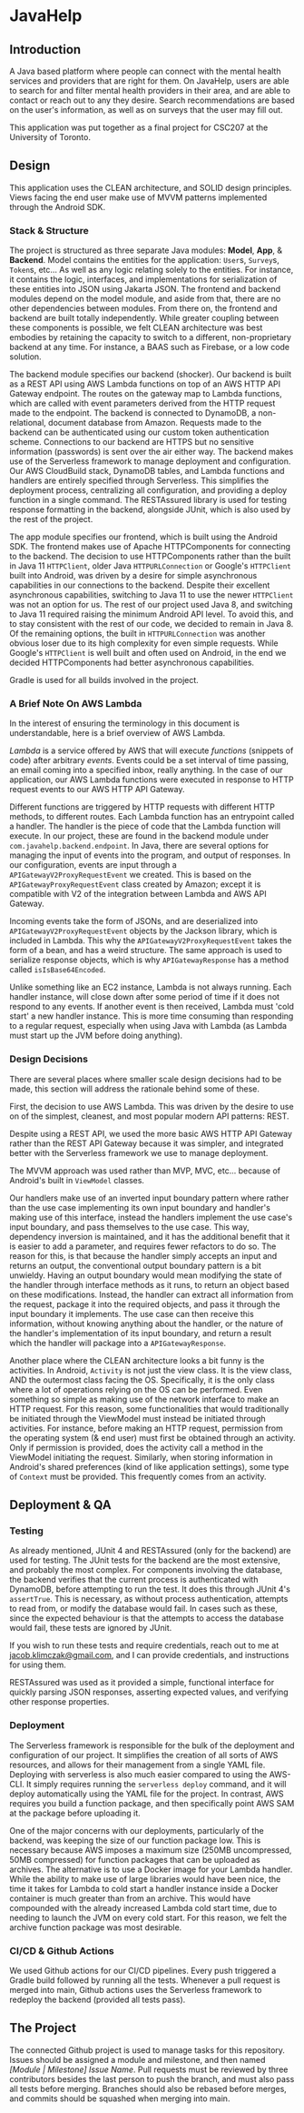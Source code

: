 # JavaHelp

## Introduction

A Java based platform where people can connect with the mental health services and providers that are right for them.
On JavaHelp, users are able to search for and filter mental health providers in their area, and are able to
contact or reach out to any they desire. Search recommendations are based on the user's information,
as well as on surveys that the user may fill out.

This application was put together as a final project for CSC207 at the University of Toronto.

## Design

This application uses the CLEAN architecture, and SOLID design principles. Views facing the end user make use
of MVVM patterns implemented through the Android SDK.

### Stack & Structure

The project is structured as three separate Java modules: **Model**, **App**, & **Backend**. Model contains the entities for
the application: `User`s, `Survey`s, `Token`s, etc... As well as any logic relating solely to the entities. For instance,
it contains the logic, interfaces, and implementations for serialization of these entities into
JSON using Jakarta JSON. The frontend and backend modules depend on the model module, and aside from that, there
are no other dependencies between modules. From there on, the frontend and backend are built totally
independently. While greater coupling between these components is possible, we felt CLEAN architecture was
best embodies by retaining the capacity to switch to a different, non-proprietary backend at any time. For instance,
a BAAS such as Firebase, or a low code solution.

The backend module specifies our backend (shocker). Our backend is built as a REST API using AWS Lambda functions on top of
an AWS HTTP API Gateway endpoint. The routes on the gateway map to Lambda functions, which are called with event parameters
derived from the HTTP request made to the endpoint. The backend is connected to DynamoDB, a non-relational, document database
from Amazon. Requests made to the backend can be authenticated using our custom token authentication scheme. 
Connections to our backend are HTTPS but no sensitive information (passwords) is sent over the air either way. 
The backend makes use of the Serverless framework to manage deployment and configuration. Our AWS CloudBuild stack, 
DynamoDB tables, and Lambda functions and handlers are entirely specified through Serverless. This simplifies the deployment 
process, centralizing all configuration, and providing a deploy function in a single command. The RESTAssured library is used
for testing response formatting in the backend, alongside JUnit, which is also used by the rest of the project.

The app module specifies our frontend, which is built using the Android SDK. The frontend makes use of Apache HTTPComponents for
connecting to the backend. The decision to use HTTPComponents rather than the built in Java 11 `HTTPClient`, older Java `HTTPURLConnection`
or Google's `HTTPClient` built into Android, was driven by a desire for simple asynchronous capabilities in our connections
to the backend. Despite their excellent asynchronous capabilities, switching to Java 11 to use the newer `HTTPClient` was not
an option for us. The rest of our project used Java 8, and switching to Java 11 required raising the minimum Android API level.
To avoid this, and to stay consistent with the rest of our code, we decided to remain in Java 8. Of the remaining options,
the built in `HTTPURLConnection` was another obvious loser due to its high complexity for even simple requests. While Google's
`HTTPClient` is well built and often used on Android, in the end we decided HTTPComponents had better asynchronous capabilities.

Gradle is used for all builds involved in the project.

### A Brief Note On AWS Lambda

In the interest of ensuring the terminology in this document is understandable, here is a brief overview of AWS Lambda.

_Lambda_ is a service offered by AWS that will execute _functions_ (snippets of code) after arbitrary _events_. 
Events could be a set interval of time passing, an email coming into a specified inbox, really anything. In the case of our 
application, our AWS Lambda functions were executed in response to HTTP request events to our AWS HTTP API Gateway.

Different functions are triggered by HTTP requests with different HTTP methods, to different routes. Each Lambda function
has an entrypoint called a handler. The handler is the piece of code that the Lambda function will execute. In our project,
these are found in the backend module under `com.javahelp.backend.endpoint`. In Java, there are several options for managing
the input of events into the program, and output of responses. In our configuration, events are input through a `APIGatewayV2ProxyRequestEvent`
we created. This is based on the `APIGatewayProxyRequestEvent` class created by Amazon; except it is compatible with V2 of the
integration between Lambda and AWS API Gateway.

Incoming events take the form of JSONs, and are deserialized into `APIGatewayV2ProxyRequestEvent` objects by the Jackson library, 
which is included in Lambda. This why the `APIGatewayV2ProxyRequestEvent` takes the form of a bean, and has a weird structure.
The same approach is used to serialize response objects, which is why `APIGatewayResponse` has a method called `isIsBase64Encoded`.

Unlike something like an EC2 instance, Lambda is not always running. Each handler instance, will close down after some period of time
if it does not respond to any events. If another event is then received, Lambda must 'cold start' a new handler instance. This
is more time consuming than responding to a regular request, especially when using Java with Lambda (as Lambda must
start up the JVM before doing anything).

### Design Decisions

There are several places where smaller scale design decisions had to be made, this section will address the rationale behind 
some of these.

First, the decision to use AWS Lambda. This was driven by the desire to use on of the simplest, cleanest, and most popular 
modern API patterns: REST.

Despite using a REST API, we used the more basic AWS HTTP API Gateway rather than the REST API Gateway because it was simpler,
and integrated better with the Serverless framework we use to manage deployment.

The MVVM approach was used rather than MVP, MVC, etc... because of Android's built in `ViewModel` classes.

Our handlers make use of an inverted input boundary pattern where rather than the use case implementing its own input boundary
and handler's making use of this interface, instead the handlers implement the use case's input boundary, and pass themselves to
the use case. This way, dependency inversion is maintained, and it has the additional benefit that it is easier to add a parameter,
and requires fewer refactors to do so. The reason for this, is that because the handler simply accepts an input and returns
an output, the conventional output boundary pattern is a bit unwieldy. Having an output boundary would mean modifying
the state of the handler through interface methods as it runs, to return an object based on these modifications. Instead,
the handler can extract all information from the request, package it into the required objects, and pass it through the input
boundary it implements. The use case can then receive this information, without knowing anything about the handler, or the nature
of the handler's implementation of its input boundary, and return a result which the handler will package into a
`APIGatewayResponse`.

Another place where the CLEAN architecture looks a bit funny is the activities. In Android, `Activity` is not just the view class.
It is the view class, AND the outermost class facing the OS. Specifically, it is the only class where a lot of operations relying
on the OS can be performed. Even something so simple as making use of the network interface to make an HTTP request. For this reason,
some functionalities that would traditionally be initiated through the ViewModel must instead be initiated through activities. For instance,
before making an HTTP request, permission from the operating system (& end user) must first be obtained through an activity. Only
if permission is provided, does the activity call a method in the ViewModel initiating the request. Similarly, when storing information
in Android's shared preferences (kind of like application settings), some type of `Context` must be provided. This frequently
comes from an activity.

## Deployment & QA

### Testing

As already mentioned, JUnit 4 and RESTAssured (only for the backend) are used for testing. The JUnit tests for the backend are
the most extensive, and probably the most complex. For components involving the database, the backend verifies that the
current process is authenticated with DynamoDB, before attempting to run the test. It does this through JUnit 4's `assertTrue`.
This is necessary, as without process authentication, attempts to read from, or modify the database would fail. In cases such
as these, since the expected behaviour is that the attempts to access the database would fail, these tests are ignored by JUnit.

If you wish to run these tests and require credentials, reach out to me at [jacob.klimczak@gmail.com](jacob.klimczak@gmail.com),
and I can provide credentials, and instructions for using them.

RESTAssured was used as it provided a simple, functional interface for quickly parsing JSON responses, asserting expected values,
and verifying other response properties.

### Deployment

The Serverless framework is responsible for the bulk of the deployment and configuration of our project. It simplifies the creation
of all sorts of AWS resources, and allows for their management from a single YAML file. Deploying with serverless is also
much easier compared to using the AWS-CLI. It simply requires running the `serverless deploy` command, and it will
deploy automatically using the YAML file for the project. In contrast, AWS requires you build a function package, and then
specifically point AWS SAM at the package before uploading it.

One of the major concerns with our deployments, particularly of the backend, was keeping the size of our function package low.
This is necessary because AWS imposes a maximum size (250MB uncompressed, 50MB compressed) for function packages that can be 
uploaded as archives. The alternative is to use a Docker image for your Lambda handler. While the ability to make use of large
libraries would have been nice, the time it takes for Lambda to cold start a handler instance inside a Docker container is much
greater than from an archive. This would have compounded with the already increased Lambda cold start time, due to needing
to launch the JVM on every cold start. For this reason, we felt the archive function package was most desirable.

### CI/CD & Github Actions

We used Github actions for our CI/CD pipelines. Every push triggered a Gradle build followed by running all the tests.
Whenever a pull request is merged into main, Github actions uses the Serverless framework to redeploy the backend (provided all tests pass).

## The Project

The connected Github project is used to manage tasks for this repository. Issues should be assigned a module and milestone,
and then named _\[Module | Milestone\] Issue Name_. Pull requests must be reviewed by three contributors besides the last person
to push the branch, and must also pass all tests before merging. Branches should also be rebased before merges,
and commits should be squashed when merging into main.
